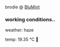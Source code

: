 brodie @ [BluMint](https://www.linkedin.com/company/blumint-io/)

<!--weather_start-->
### working conditions..

weather: haze 

temp: 19.35 °C 👕

<!--weather_end-->
